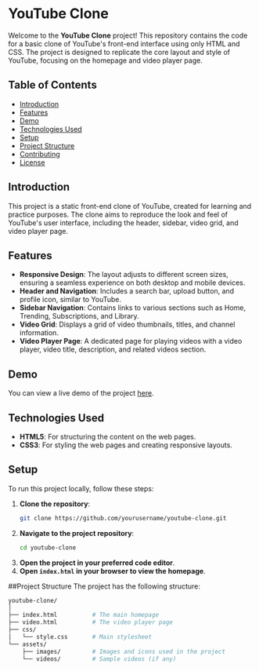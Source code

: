 # YouTube Clone

Welcome to the **YouTube Clone** project! This repository contains the code for a basic clone of YouTube's front-end interface using only HTML and CSS. The project is designed to replicate the core layout and style of YouTube, focusing on the homepage and video player page.

## Table of Contents

- [Introduction](#introduction)
- [Features](#features)
- [Demo](#demo)
- [Technologies Used](#technologies-used)
- [Setup](#setup)
- [Project Structure](#project-structure)
- [Contributing](#contributing)
- [License](#license)

## Introduction

This project is a static front-end clone of YouTube, created for learning and practice purposes. The clone aims to reproduce the look and feel of YouTube's user interface, including the header, sidebar, video grid, and video player page.

## Features

- **Responsive Design**: The layout adjusts to different screen sizes, ensuring a seamless experience on both desktop and mobile devices.
- **Header and Navigation**: Includes a search bar, upload button, and profile icon, similar to YouTube.
- **Sidebar Navigation**: Contains links to various sections such as Home, Trending, Subscriptions, and Library.
- **Video Grid**: Displays a grid of video thumbnails, titles, and channel information.
- **Video Player Page**: A dedicated page for playing videos with a video player, video title, description, and related videos section.

## Demo

You can view a live demo of the project [here](#).

## Technologies Used

- **HTML5**: For structuring the content on the web pages.
- **CSS3**: For styling the web pages and creating responsive layouts.

## Setup

To run this project locally, follow these steps:

1. **Clone the repository**:
   ```bash
   git clone https://github.com/yourusername/youtube-clone.git

2. **Navigate to the project repository**:
   ```bash
   cd youtube-clone

3. **Open the project in your preferred code editor**.
4. **Open `index.html` in your browser to view the homepage**.

##Project Structure
The project has the following structure:
```bash
youtube-clone/
│
├── index.html          # The main homepage
├── video.html          # The video player page
├── css/
│   └── style.css       # Main stylesheet
└── assets/
    ├── images/         # Images and icons used in the project
    └── videos/         # Sample videos (if any)





